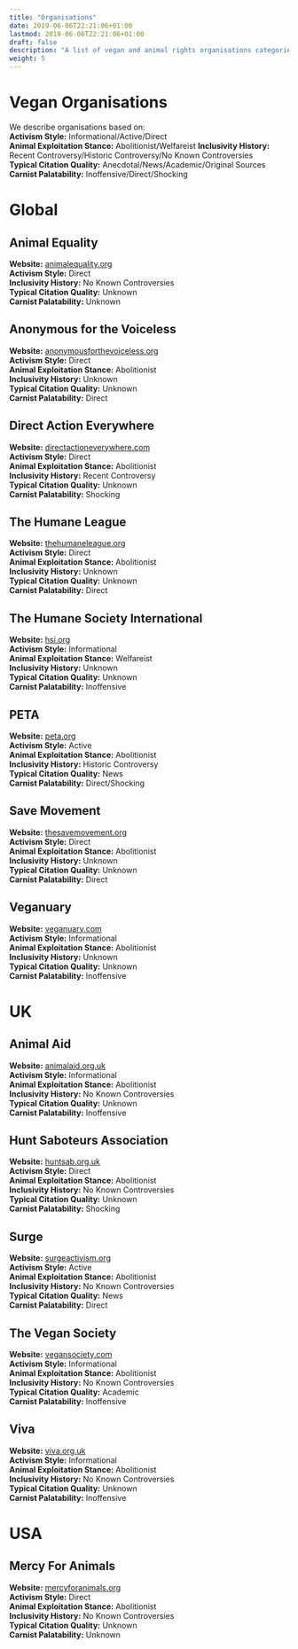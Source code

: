 ```yaml
---
title: "Organisations"
date: 2019-06-06T22:21:06+01:00
lastmod: 2019-06-06T22:21:06+01:00
draft: false
description: "A list of vegan and animal rights organisations categories by location."
weight: 5
---
```


# Vegan Organisations

We describe organisations based on:   
**Activism Style:** Informational/Active/Direct  
**Animal Exploitation Stance:** Abolitionist/Welfareist
**Inclusivity History:** Recent Controversy/Historic Controversy/No Known Controversies   
**Typical Citation Quality:** Anecdotal/News/Academic/Original Sources  
**Carnist Palatability:** Inoffensive/Direct/Shocking  


# Global

## Animal Equality
**Website:** [animalequality.org](https://animalequality.org/)  
**Activism Style:** Direct  
**Inclusivity History:** No Known Controversies  
**Typical Citation Quality:** Unknown  
**Carnist Palatability:** Unknown  

## Anonymous for the Voiceless  
**Website:** [anonymousforthevoiceless.org](https://www.anonymousforthevoiceless.org/)  
**Activism Style:** Direct  
**Animal Exploitation Stance:** Abolitionist  
**Inclusivity History:** Unknown  
**Typical Citation Quality:** Unknown  
**Carnist Palatability:** Direct

## Direct Action Everywhere
**Website:** [directactioneverywhere.com](https://www.directactioneverywhere.com)  
**Activism Style:** Direct  
**Animal Exploitation Stance:** Abolitionist  
**Inclusivity History:** Recent Controversy  
**Typical Citation Quality:** Unknown  
**Carnist Palatability:** Shocking

## The Humane League  
**Website:** [thehumaneleague.org](https://thehumaneleague.org)  
**Activism Style:** Direct  
**Animal Exploitation Stance:** Abolitionist  
**Inclusivity History:** Unknown  
**Typical Citation Quality:** Unknown  
**Carnist Palatability:** Direct

## The Humane Society International  
**Website:** [hsi.org](https://www.hsi.org/)  
**Activism Style:** Informational  
**Animal Exploitation Stance:** Welfareist  
**Inclusivity History:** Unknown  
**Typical Citation Quality:** Unknown  
**Carnist Palatability:** Inoffensive

## PETA
**Website:** [peta.org](https://www.peta.org/)  
**Activism Style:** Active  
**Animal Exploitation Stance:** Abolitionist  
**Inclusivity History:** Historic Controversy  
**Typical Citation Quality:** News  
**Carnist Palatability:** Direct/Shocking

## Save Movement
**Website:** [thesavemovement.org](http://thesavemovement.org)  
**Activism Style:** Direct  
**Animal Exploitation Stance:** Abolitionist  
**Inclusivity History:** Unknown  
**Typical Citation Quality:** Unknown  
**Carnist Palatability:** Direct

## Veganuary  
**Website:** [veganuary.com](https://veganuary.com/)  
**Activism Style:** Informational  
**Animal Exploitation Stance:** Abolitionist  
**Inclusivity History:** Unknown  
**Typical Citation Quality:** Unknown  
**Carnist Palatability:** Inoffensive


# UK

## Animal Aid  
**Website:** [animalaid.org.uk](https://www.animalaid.org.uk/)  
**Activism Style:** Informational  
**Animal Exploitation Stance:** Abolitionist  
**Inclusivity History:** No Known Controversies  
**Typical Citation Quality:** Unknown  
**Carnist Palatability:** Inoffensive

## Hunt Saboteurs Association
**Website:** [huntsab.org.uk](https://www.huntsabs.org.uk/)  
**Activism Style:** Direct  
**Animal Exploitation Stance:** Abolitionist  
**Inclusivity History:** No Known Controversies  
**Typical Citation Quality:** Unknown  
**Carnist Palatability:** Shocking

## Surge
**Website:** [surgeactivism.org](https://surgeactivism.org/)  
**Activism Style:** Active  
**Animal Exploitation Stance:** Abolitionist  
**Inclusivity History:** No Known Controversies  
**Typical Citation Quality:** News  
**Carnist Palatability:** Direct

## The Vegan Society
**Website:** [vegansociety.com](https://www.vegansociety.com/)  
**Activism Style:** Informational  
**Animal Exploitation Stance:** Abolitionist  
**Inclusivity History:** No Known Controversies  
**Typical Citation Quality:** Academic  
**Carnist Palatability:** Inoffensive

## Viva
**Website:** [viva.org.uk](https://www.viva.org.uk/)  
**Activism Style:** Informational  
**Animal Exploitation Stance:** Abolitionist  
**Inclusivity History:** No Known Controversies  
**Typical Citation Quality:** Unknown  
**Carnist Palatability:** Inoffensive

# USA

## Mercy For Animals  
**Website:** [mercyforanimals.org](https://mercyforanimals.org/)  
**Activism Style:** Direct  
**Animal Exploitation Stance:** Abolitionist  
**Inclusivity History:** No Known Controversies  
**Typical Citation Quality:** Unknown  
**Carnist Palatability:** Unknown
